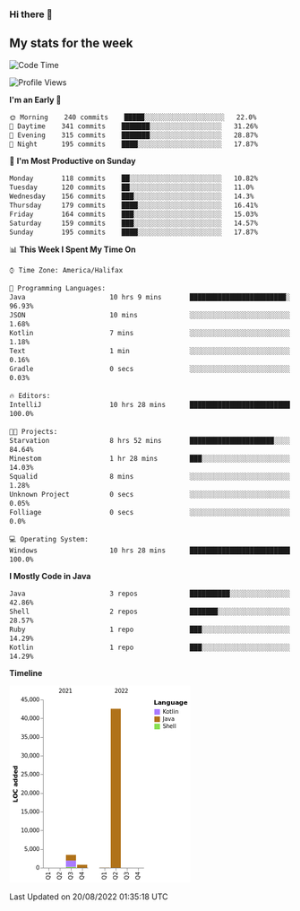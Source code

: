### Hi there 👋

## My stats for the week
<!--START_SECTION:waka-->
![Code Time](http://img.shields.io/badge/Code%20Time-383%20hrs%202%20mins-blue)

![Profile Views](http://img.shields.io/badge/Profile%20Views-0-blue)

**I'm an Early 🐤** 

```text
🌞 Morning    240 commits    █████░░░░░░░░░░░░░░░░░░░░   22.0% 
🌆 Daytime    341 commits    ███████░░░░░░░░░░░░░░░░░░   31.26% 
🌃 Evening    315 commits    ███████░░░░░░░░░░░░░░░░░░   28.87% 
🌙 Night      195 commits    ████░░░░░░░░░░░░░░░░░░░░░   17.87%

```
📅 **I'm Most Productive on Sunday** 

```text
Monday       118 commits    ██░░░░░░░░░░░░░░░░░░░░░░░   10.82% 
Tuesday      120 commits    ██░░░░░░░░░░░░░░░░░░░░░░░   11.0% 
Wednesday    156 commits    ███░░░░░░░░░░░░░░░░░░░░░░   14.3% 
Thursday     179 commits    ████░░░░░░░░░░░░░░░░░░░░░   16.41% 
Friday       164 commits    ███░░░░░░░░░░░░░░░░░░░░░░   15.03% 
Saturday     159 commits    ███░░░░░░░░░░░░░░░░░░░░░░   14.57% 
Sunday       195 commits    ████░░░░░░░░░░░░░░░░░░░░░   17.87%

```


📊 **This Week I Spent My Time On** 

```text
⌚︎ Time Zone: America/Halifax

💬 Programming Languages: 
Java                     10 hrs 9 mins       ████████████████████████░   96.93% 
JSON                     10 mins             ░░░░░░░░░░░░░░░░░░░░░░░░░   1.68% 
Kotlin                   7 mins              ░░░░░░░░░░░░░░░░░░░░░░░░░   1.18% 
Text                     1 min               ░░░░░░░░░░░░░░░░░░░░░░░░░   0.16% 
Gradle                   0 secs              ░░░░░░░░░░░░░░░░░░░░░░░░░   0.03%

🔥 Editors: 
IntelliJ                 10 hrs 28 mins      █████████████████████████   100.0%

🐱‍💻 Projects: 
Starvation               8 hrs 52 mins       █████████████████████░░░░   84.64% 
Minestom                 1 hr 28 mins        ███░░░░░░░░░░░░░░░░░░░░░░   14.03% 
Squalid                  8 mins              ░░░░░░░░░░░░░░░░░░░░░░░░░   1.28% 
Unknown Project          0 secs              ░░░░░░░░░░░░░░░░░░░░░░░░░   0.05% 
Folliage                 0 secs              ░░░░░░░░░░░░░░░░░░░░░░░░░   0.0%

💻 Operating System: 
Windows                  10 hrs 28 mins      █████████████████████████   100.0%

```

**I Mostly Code in Java** 

```text
Java                     3 repos             ██████████░░░░░░░░░░░░░░░   42.86% 
Shell                    2 repos             ███████░░░░░░░░░░░░░░░░░░   28.57% 
Ruby                     1 repo              ███░░░░░░░░░░░░░░░░░░░░░░   14.29% 
Kotlin                   1 repo              ███░░░░░░░░░░░░░░░░░░░░░░   14.29%

```


**Timeline**

![Chart not found](https://raw.githubusercontent.com/lyndseyy/lyndseyy/main/charts/bar_graph.png) 


 Last Updated on 20/08/2022 01:35:18 UTC
<!--END_SECTION:waka-->